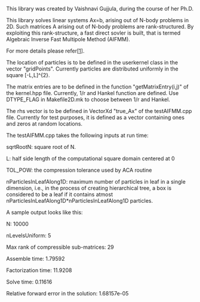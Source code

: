 This library was created by Vaishnavi Gujjula, during the course of her Ph.D.

This library solves linear systems Ax=b, arising out of N-body problems in 2D. Such matrices A arising out of N-body problems are rank-structured. By exploiting this rank-structure, a fast direct sovler is built, that is termed Algebraic Inverse Fast Multipole Method (AIFMM).

For more details please refer[[1](https://arxiv.org/pdf/2301.12704.pdf)].

The location of particles is to be defined in the userkernel class in the vector "gridPoints". Currently particles are distributed uniformly in the square [-L,L]^{2}.

The matrix entries are to be defined in the function "getMatrixEntry(i,j)" of the kernel.hpp file.
 Currently, 1/r and Hankel function are defined. Use DTYPE_FLAG in Makefile2D.mk to choose between 1/r and Hankel.

The rhs vector is to be defined in VectorXd "true_Ax" of the testAIFMM.cpp file. Currently for test purposes, it is defined as a vector containing ones and zeros at random locations.

The testAIFMM.cpp takes the following inputs at run time:

sqrtRootN: square root of N.

L: half side length of the computational square domain centered at 0

TOL_POW: the compression tolerance used by ACA routine

nParticlesInLeafAlong1D: maximum number of particles in leaf in a single dimension, i.e., in the process of creating hierarchical tree, a box is considered to be a leaf if it contains atmost nParticlesInLeafAlong1D*nParticlesInLeafAlong1D particles.

A sample output looks like this:

N: 10000

nLevelsUniform: 5

Max rank of compressible sub-matrices: 29

Assemble time: 1.79592

Factorization time: 11.9208

Solve time: 0.11616

Relative forward error in the solution: 1.68157e-05
